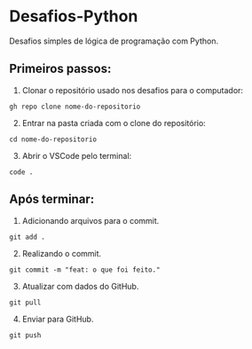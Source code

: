 # Desafios-Python
Desafios simples de lógica de programação com Python.

## Primeiros passos:

1) Clonar o repositório usado nos desafios para o computador:
```
gh repo clone nome-do-repositorio
```


2) Entrar na pasta criada com o clone do repositório:
```
cd nome-do-repositorio
```

3) Abrir o VSCode pelo terminal:
```
code .
```

## Após terminar:

1) Adicionando arquivos para o commit.
```
git add .
```

2) Realizando o commit.
```
git commit -m "feat: o que foi feito."
```

3) Atualizar com dados do GitHub.
```
git pull
```

4) Enviar para GitHub.
```
git push
```